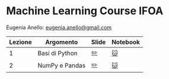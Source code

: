# Machine Learning Course IFOA

Eugenia Anello: eugenia.anello@gmail.com

|Lezione | Argomento         | Slide       |Notebook    |
| ------------- | ------------- | ------------- | ------------- |
|1| Basi di Python  | [:pencil2:]() | [:cat:]() |
|2| NumPy e Pandas  | [:pencil2:]()   | [:cat:]()  |

